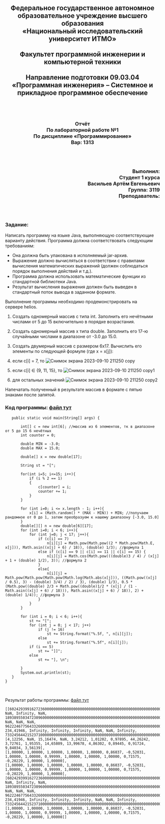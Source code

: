 ## <p align="center">Федеральное государственное автономное образовательное учреждение высшего образования<br />«Национальный исследовательский университет ИТМО»<br /><br />Факультет программной инженерии и компьютерной техники<br /><br />Направление подготовки 09.03.04 «Программная инженерия» – Системное и прикладное программное обеспечение</p>
<br />
<br />

### <p align="center">Отчёт<br />По лабораторной работе №1<br />По дисциплине «Программирование»<br />Вар: 1313</p>
<br />
<br />

### <p align="right">Выполнил:<br />Студент 1 курса<br />Васильев Артём Евгеньевич<br />Группа: 3119<br />Преподаватель:<br /></p>
<br />
<br />

### Задание:<br />
Написать программу на языке Java, выполняющую соответствующие варианту действия. Программа должна соответствовать следующим требованиям:<br />
- Она должна быть упакована в исполняемый jar-архив.<br />
- Выражение должно вычисляться в соответствии с правилами вычисления математических выражений (должен соблюдаться порядок выполнения действий и т.д.).<br />
- Программа должна использовать математические функции из стандартной библиотеки Java.<br />
- Результат вычисления выражения должен быть выведен в стандартный поток вывода в заданном формате.<br />

Выполнение программы необходимо продемонстрировать на сервере helios.<br />
1. Создать одномерный массив c типа int. Заполнить его нечётными числами от 5 до 15 включительно в порядке возрастания.<br />
1. Создать одномерный массив x типа double. Заполнить его 17-ю случайными числами в диапазоне от -3.0 до 15.0.<br />
1. Создать двумерный массив c размером 6x17. Вычислить его элементы по следующей формуле (где x = x[j]):<br />
1. если c[i] = 7, то ![Снимок экрана 2023-09-10 211250 copy](https://github.com/frizyyu/lab1_prog/assets/84192047/5a4bc657-b02f-4741-bd45-79e5b8a2e8f8)<br />

1. если c[i] ∈ {9, 11, 15}, то ![Снимок экрана 2023-09-10 211250 copy1](https://github.com/frizyyu/lab1_prog/assets/84192047/3f1722ef-5871-4e1c-b5a5-3b4d7cf63165)<br />

1. для остальных значений ![Снимок экрана 2023-09-10 211250 copy2](https://github.com/frizyyu/lab1_prog/assets/84192047/41bee4bf-eff8-4ad5-918c-c64472e67db8)<br />

Напечатать полученный в результате массив в формате с пятью знаками после запятой.<br />

### Код программы: [файл тут](https://github.com/frizyyu/lab1_prog/blob/main/Main.java)<br />
```public class Main {
   public static void main(String[] args) {

       int[] c = new int[6]; //массив из 6 элементов, тк в диапазоне от 5 до 15 6 нечётных
       int counter = 0;

       double MIN = -3.0;
       double MAX = 15.0;

       double[] x = new double[17];

       String st = "[";

       for(int i=5; i<=15; i++){
           if (i % 2 == 1)
           {
               c[counter] = i;
               counter += 1;
           }
       }

       for (int i=0; i <= x.length - 1; i++){
           x[i] = (Math.random() * (MAX - MIN)) + MIN; //получаем рандомное от 0 до 1, затем преобразуем к нашему диапазону [-3.0, 15.0]
       }
       double[][] n = new double[6][17];
       for (int i=0; i < 6; i++){
           for (int j=0; j < 17; j++){
               if (c[i] == 7)
                   n[i][j] = Math.pow(Math.pow((2 * Math.pow(Math.E, x[j])), Math.asin((x[j] + 6) / 18)), (double) 1/3); //формула 1
               else if (c[i] == 9 || c[i] == 11 || c[i] == 15) {
                   n[i][j] = Math.cos(Math.pow(((double)3 / 4) / (x[j] + 1 + (double) 1/2), 3)); //формула 2
               }
               else{
                   n[i][j] = Math.pow(Math.pow(Math.pow(Math.log(Math.abs(x[j])), ((Math.pow((x[j] / 0.5), 3) - (double) 3/4) / 2) / 3), (double) 1/3), 0.5 * (Math.pow((double) 2/3 + Math.pow((double)1/2 * (x[j] / (1 - Math.asin((x[j] + 6) / 18))), Math.asin((x[j] + 6) / 18)), 2) + (double) 1/4)); //формула 3
               }
           }
       }

       for (int i = 0; i < 6; i++){
           st += "[";
           for (int j = 0; j < 17; j++)
               if (j != 16)
                   st += String.format("%.5f, ", n[i][j]);
               else
                   st += String.format("%.5f", n[i][j]);
           if (i == 5)
               st += "]]";
           else
               st += "], \n";

       }
       System.out.println(st);
   }
}
```
<br />

Результат работы программы: [файл тут](https://github.com/frizyyu/lab1_prog/blob/main/result.txt)<br />

```
[[60242939916272360000000000000000000000000000000000000000000000000000000000000000000000000000000000000000000000000000000000000000000000000000000000000000000000000000000000000000000000000000000000000000000000000000000000000000,00000, NaN, Infinity, NaN, 189389550347230960000000000000000000000000000000000000000000000000000000000000000,00000, NaN, NaN, NaN, 9622246775643326000000000000000000000000000000000000000000000000000000000000000000000000000000000000000000000000000000000000000000000000000000000000,00000, 234,41946, Infinity, Infinity, Infinity, NaN, NaN, Infinity, 73324564421523710000000000000000000000000000000000000000000000000000000000000000000000000000000000000000000000000000000000,00000], 
[4,12256, NaN, 15,16474, NaN, 3,24212, 1,01202, 0,97895, 44,26242, 3,72761, 1,95355, 14,65809, 13,99678, 4,86302, 0,89445, 0,91724, 9,84034, 3,56139], 
[1,00000, 1,00000, 1,00000, 1,00000, 1,00000, 0,86037, -0,52031, 1,00000, 1,00000, 0,99999, 1,00000, 1,00000, 1,00000, 0,71575, -0,20229, 1,00000, 1,00000], 
[1,00000, 1,00000, 1,00000, 1,00000, 1,00000, 0,86037, -0,52031, 1,00000, 1,00000, 0,99999, 1,00000, 1,00000, 1,00000, 0,71575, -0,20229, 1,00000, 1,00000], 
[60242939916272360000000000000000000000000000000000000000000000000000000000000000000000000000000000000000000000000000000000000000000000000000000000000000000000000000000000000000000000000000000000000000000000000000000000000000,00000, NaN, Infinity, NaN, 189389550347230960000000000000000000000000000000000000000000000000000000000000000,00000, NaN, NaN, NaN, 9622246775643326000000000000000000000000000000000000000000000000000000000000000000000000000000000000000000000000000000000000000000000000000000000000,00000, 234,41946, Infinity, Infinity, Infinity, NaN, NaN, Infinity, 73324564421523710000000000000000000000000000000000000000000000000000000000000000000000000000000000000000000000000000000000,00000], 
[1,00000, 1,00000, 1,00000, 1,00000, 1,00000, 0,86037, -0,52031, 1,00000, 1,00000, 0,99999, 1,00000, 1,00000, 1,00000, 0,71575, -0,20229, 1,00000, 1,00000]]
```

